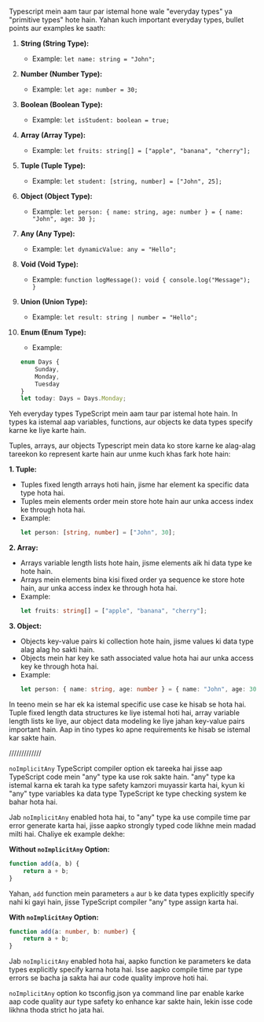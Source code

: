 Typescript mein aam taur par istemal hone wale "everyday types" ya "primitive types" hote hain. Yahan kuch important everyday types, bullet points aur examples ke saath:

1. **String (String Type):**
   - Example: `let name: string = "John";`

2. **Number (Number Type):**
   - Example: `let age: number = 30;`

3. **Boolean (Boolean Type):**
   - Example: `let isStudent: boolean = true;`

4. **Array (Array Type):**
   - Example: `let fruits: string[] = ["apple", "banana", "cherry"];`

5. **Tuple (Tuple Type):**
   - Example: `let student: [string, number] = ["John", 25];`

6. **Object (Object Type):**
   - Example: `let person: { name: string, age: number } = { name: "John", age: 30 };`

7. **Any (Any Type):**
   - Example: `let dynamicValue: any = "Hello";`

8. **Void (Void Type):**
   - Example: `function logMessage(): void { console.log("Message"); }`

9. **Union (Union Type):**
   - Example: `let result: string | number = "Hello";`

10. **Enum (Enum Type):**
    - Example: 
    ```typescript
    enum Days {
        Sunday,
        Monday,
        Tuesday
    }
    let today: Days = Days.Monday;
    ```

Yeh everyday types TypeScript mein aam taur par istemal hote hain. In types ka istemal aap variables, functions, aur objects ke data types specify karne ke liye karte hain.



Tuples, arrays, aur objects Typescript mein data ko store karne ke alag-alag tareekon ko represent karte hain aur unme kuch khas fark hote hain:

**1. Tuple:**
   - Tuples fixed length arrays hoti hain, jisme har element ka specific data type hota hai.
   - Tuples mein elements order mein store hote hain aur unka access index ke through hota hai.
   - Example:
     ```typescript
     let person: [string, number] = ["John", 30];
     ```

**2. Array:**
   - Arrays variable length lists hote hain, jisme elements aik hi data type ke hote hain.
   - Arrays mein elements bina kisi fixed order ya sequence ke store hote hain, aur unka access index ke through hota hai.
   - Example:
     ```typescript
     let fruits: string[] = ["apple", "banana", "cherry"];
     ```

**3. Object:**
   - Objects key-value pairs ki collection hote hain, jisme values ki data type alag alag ho sakti hain.
   - Objects mein har key ke sath associated value hota hai aur unka access key ke through hota hai.
   - Example:
     ```typescript
     let person: { name: string, age: number } = { name: "John", age: 30 };
     ```

In teeno mein se har ek ka istemal specific use case ke hisab se hota hai. Tuple fixed length data structures ke liye istemal hoti hai, array variable length lists ke liye, aur object data modeling ke liye jahan key-value pairs important hain. Aap in tino types ko apne requirements ke hisab se istemal kar sakte hain.


/////////////

`noImplicitAny` TypeScript compiler option ek tareeka hai jisse aap TypeScript code mein "any" type ka use rok sakte hain. "any" type ka istemal karna ek tarah ka type safety kamzori muyassir karta hai, kyun ki "any" type variables ka data type TypeScript ke type checking system ke bahar hota hai.

Jab `noImplicitAny` enabled hota hai, to "any" type ka use compile time par error generate karta hai, jisse aapko strongly typed code likhne mein madad milti hai. Chaliye ek example dekhe:

**Without `noImplicitAny` Option:**
```typescript
function add(a, b) {
    return a + b;
}
```

Yahan, `add` function mein parameters `a` aur `b` ke data types explicitly specify nahi ki gayi hain, jisse TypeScript compiler "any" type assign karta hai.

**With `noImplicitAny` Option:**
```typescript
function add(a: number, b: number) {
    return a + b;
}
```

Jab `noImplicitAny` enabled hota hai, aapko function ke parameters ke data types explicitly specify karna hota hai. Isse aapko compile time par type errors se bacha ja sakta hai aur code quality improve hoti hai.

`noImplicitAny` option ko tsconfig.json ya command line par enable karke aap code quality aur type safety ko enhance kar sakte hain, lekin isse code likhna thoda strict ho jata hai.




